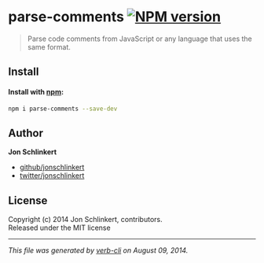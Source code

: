 # parse-comments [![NPM version](https://badge.fury.io/js/parse-comments.png)](http://badge.fury.io/js/parse-comments)

> Parse code comments from JavaScript or any language that uses the same format.

## Install
#### Install with [npm](npmjs.org):

```bash
npm i parse-comments --save-dev
```


## Author

**Jon Schlinkert**
 
+ [github/jonschlinkert](https://github.com/jonschlinkert)
+ [twitter/jonschlinkert](http://twitter.com/jonschlinkert) 

## License
Copyright (c) 2014 Jon Schlinkert, contributors.  
Released under the MIT license

***

_This file was generated by [verb-cli](https://github.com/assemble/verb-cli) on August 09, 2014._